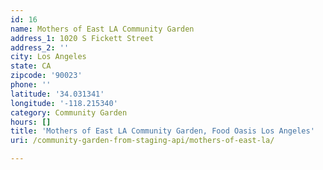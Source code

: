 ```yaml
---
id: 16
name: Mothers of East LA Community Garden
address_1: 1020 S Fickett Street
address_2: ''
city: Los Angeles
state: CA
zipcode: '90023'
phone: ''
latitude: '34.031341'
longitude: '-118.215340'
category: Community Garden
hours: []
title: 'Mothers of East LA Community Garden, Food Oasis Los Angeles'
uri: /community-garden-from-staging-api/mothers-of-east-la/

---
```

